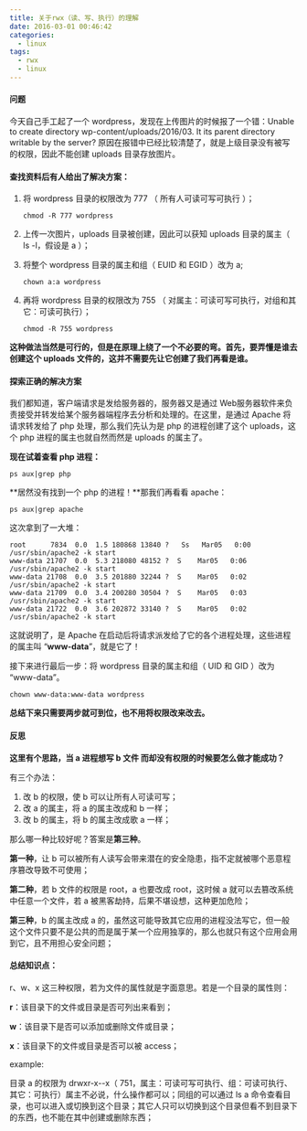 ```yaml
---
title: 关于rwx（读、写、执行）的理解
date: 2016-03-01 00:46:42
categories: 
  - linux
tags: 
  - rwx
  - linux
---
```


#### 问题

今天自己手工起了一个 wordpress，发现在上传图片的时候报了一个错：Unable to create directory wp-content/uploads/2016/03. It its parent directory writable by the server? 原因在报错中已经比较清楚了，就是上级目录没有被写的权限，因此不能创建 uploads 目录存放图片。

<!--more-->

#### 查找资料后有人给出了解决方案：

1. 将 wordpress 目录的权限改为 777 （ 所有人可读可写可执行 ）；
   
   ``` shell
   chmod -R 777 wordpress
   ```
   
2. 上传一次图片，uploads 目录被创建，因此可以获知 uploads 目录的属主（ ls -l，假设是 a ）；
   
3. 将整个 wordpress 目录的属主和组（ EUID 和 EGID ）改为 a;
   
   ``` shell
   chown a:a wordpress
   ```
   
4. 再将 wordpress 目录的权限改为 755 （ 对属主：可读可写可执行，对组和其它：可读可执行）；
   
   ``` shell
   chmod -R 755 wordpress
   ```

**这种做法当然是可行的，但是在原理上绕了一个不必要的弯。首先，要弄懂是谁去创建这个 uploads 文件的，这并不需要先让它创建了我们再看是谁。**

#### 探索正确的解决方案

我们都知道，客户端请求是发给服务器的，服务器又是通过 Web服务器软件来负责接受并转发给某个服务器端程序去分析和处理的。在这里，是通过 Apache 将请求转发给了 php 处理，那么我们先认为是 php 的进程创建了这个 uploads，这个 php 进程的属主也就自然而然是 uploads 的属主了。

**现在试着查看 php 进程：**

``` shell
ps aux|grep php
```

**居然没有找到一个 php 的进程！**那我们再看看 apache：

``` shell
ps aux|grep apache
```

这次拿到了一大堆：

``` shell
root      7834  0.0  1.5 180868 13840 ?   Ss   Mar05   0:00 /usr/sbin/apache2 -k start
www-data 21707  0.0  5.3 218080 48152 ?  S    Mar05   0:06 /usr/sbin/apache2 -k start
www-data 21708  0.0  3.5 201880 32244 ?  S    Mar05   0:02 /usr/sbin/apache2 -k start
www-data 21709  0.0  3.4 200280 30504 ?  S    Mar05   0:03 /usr/sbin/apache2 -k start
www-data 21722  0.0  3.6 202872 33140 ?  S    Mar05   0:02 /usr/sbin/apache2 -k start
```

这就说明了，是 Apache 在启动后将请求派发给了它的各个进程处理，这些进程的属主叫 “**www-data**”，就是它了！

接下来进行最后一步：将 wordpress 目录的属主和组（ UID 和 GID ）改为 “www-data”。

``` shell
chown www-data:www-data wordpress
```

**总结下来只需要两步就可到位，也不用将权限改来改去。**

#### 反思

**这里有个思路，当 a 进程想写 b 文件 而却没有权限的时候要怎么做才能成功？**

 有三个办法：

1. 改 b 的权限，使 b 可以让所有人可读可写； 
2. 改 a 的属主，将 a 的属主改成和 b 一样；
3. 改 b 的属主，将 b 的属主改成歌 a 一样；

那么哪一种比较好呢？答案是**第三种**。

**第一种**，让 b 可以被所有人读写会带来潜在的安全隐患，指不定就被哪个恶意程序篡改导致不可使用；

**第二种**，若 b 文件的权限是 root，a 也要改成 root，这时候 a 就可以去篡改系统中任意一个文件，若 a 被黑客劫持，后果不堪设想，这种更加危险；

**第三种**，b 的属主改成 a 的，虽然这可能导致其它应用的进程没法写它，但一般这个文件只要不是公共的而是属于某一个应用独享的，那么也就只有这个应用会用到它，且不用担心安全问题；

#### 总结知识点：

r、w、x 这三种权限，若为文件的属性就是字面意思。若是一个目录的属性则：

**r**：该目录下的文件或目录是否可列出来看到；

**w**：该目录下是否可以添加或删除文件或目录；

**x**：该目录下的文件或目录是否可以被 access；

example:

目录 a 的权限为 drwxr-x--x（ 751，属主：可读可写可执行、组：可读可执行、其它：可执行）属主不必说，什么操作都可以；同组的可以通过 ls a  命令查看目录，也可以进入或切换到这个目录；其它人只可以切换到这个目录但看不到目录下的东西，也不能在其中创建或删除东西；